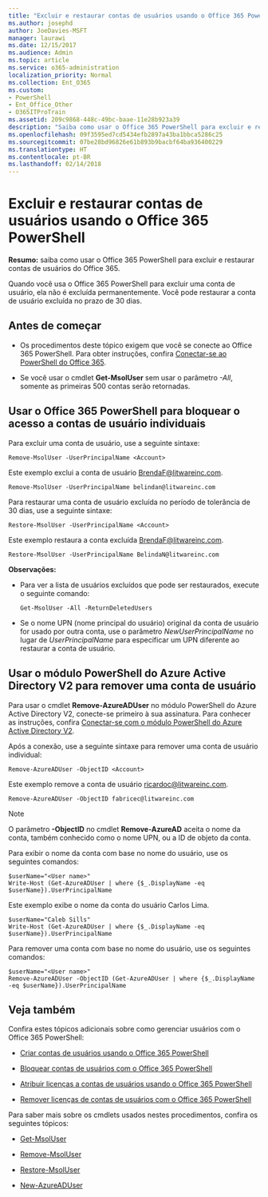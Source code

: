 ```yaml
---
title: "Excluir e restaurar contas de usuários usando o Office 365 PowerShell"
ms.author: josephd
author: JoeDavies-MSFT
manager: laurawi
ms.date: 12/15/2017
ms.audience: Admin
ms.topic: article
ms.service: o365-administration
localization_priority: Normal
ms.collection: Ent_O365
ms.custom:
- PowerShell
- Ent_Office_Other
- O365ITProTrain
ms.assetid: 209c9868-448c-49bc-baae-11e28b923a39
description: "Saiba como usar o Office 365 PowerShell para excluir e restaurar contas de usuários do Office 365."
ms.openlocfilehash: 09f3595ed7cd5434efb2897a43ba1bbca5286c25
ms.sourcegitcommit: 07be28bd96826e61b893b9bacbf64ba936400229
ms.translationtype: HT
ms.contentlocale: pt-BR
ms.lasthandoff: 02/14/2018
---
```

# <a name="delete-and-restore-user-accounts-with-office-365-powershell"></a>Excluir e restaurar contas de usuários usando o Office 365 PowerShell

**Resumo:** saiba como usar o Office 365 PowerShell para excluir e restaurar contas de usuários do Office 365.
  
Quando você usa o Office 365 PowerShell para excluir uma conta de usuário, ela não é excluída permanentemente. Você pode restaurar a conta de usuário excluída no prazo de 30 dias.
  
## <a name="before-you-begin"></a>Antes de começar

- Os procedimentos deste tópico exigem que você se conecte ao Office 365 PowerShell. Para obter instruções, confira [Conectar-se ao PowerShell do Office 365](connect-to-office-365-powershell.md).
    
- Se você usar o cmdlet **Get-MsolUser** sem usar o parâmetro _-All_, somente as primeiras 500 contas serão retornadas.
    
## <a name="use-office-365-powershell-to-block-access-to-individual-user-accounts"></a>Usar o Office 365 PowerShell para bloquear o acesso a contas de usuário individuais
<a name="ShortVersion"> </a>

Para excluir uma conta de usuário, use a seguinte sintaxe:
  
```
Remove-MsolUser -UserPrincipalName <Account>
```

Este exemplo exclui a conta de usuário BrendaF@litwareinc.com.
  
```
Remove-MsolUser -UserPrincipalName belindan@litwareinc.com
```

Para restaurar uma conta de usuário excluída no período de tolerância de 30 dias, use a seguinte sintaxe:
  
```
Restore-MsolUser -UserPrincipalName <Account>
```

Este exemplo restaura a conta excluída BrendaF@litwareinc.com.
  
```
Restore-MsolUser -UserPrincipalName BelindaN@litwareinc.com
```

 **Observações:**
  
- Para ver a lista de usuários excluídos que pode ser restaurados, execute o seguinte comando:
    
  ```
  Get-MsolUser -All -ReturnDeletedUsers
  ```

- Se o nome UPN (nome principal do usuário) original da conta de usuário for usado por outra conta, use o parâmetro  _NewUserPrincipalName_ no lugar de _UserPrincipalName_ para especificar um UPN diferente ao restaurar a conta de usuário.
    
## <a name="use-the-azure-active-directory-v2-powershell-module-to-remove-a-user-account"></a>Usar o módulo PowerShell do Azure Active Directory V2 para remover uma conta de usuário
<a name="ShortVersion"> </a>

Para usar o cmdlet **Remove-AzureADUser** no módulo PowerShell do Azure Active Directory V2, conecte-se primeiro à sua assinatura. Para conhecer as instruções, confira [Conectar-se com o módulo PowerShell do Azure Active Directory V2](https://go.microsoft.com/fwlink/?linkid=842218).
  
Após a conexão, use a seguinte sintaxe para remover uma conta de usuário individual:
  
```
Remove-AzureADUser -ObjectID <Account>
```

Este exemplo remove a conta de usuário ricardoc@litwareinc.com.
  
```
Remove-AzureADUser -ObjectID fabricec@litwareinc.com
```

> [!NOTE]
> O parâmetro **-ObjectID** no cmdlet **Remove-AzureAD** aceita o nome da conta, também conhecido como o nome UPN, ou a ID de objeto da conta.
  
Para exibir o nome da conta com base no nome do usuário, use os seguintes comandos:
  
```
$userName="<User name>"
Write-Host (Get-AzureADUser | where {$_.DisplayName -eq $userName}).UserPrincipalName
```

Este exemplo exibe o nome da conta do usuário Carlos Lima.
  
```
$userName="Caleb Sills"
Write-Host (Get-AzureADUser | where {$_.DisplayName -eq $userName}).UserPrincipalName
```

Para remover uma conta com base no nome do usuário, use os seguintes comandos:
  
```
$userName="<User name>"
Remove-AzureADUser -ObjectID (Get-AzureADUser | where {$_.DisplayName -eq $userName}).UserPrincipalName
```

## <a name="see-also"></a>Veja também
<a name="SeeAlso"> </a>

Confira estes tópicos adicionais sobre como gerenciar usuários com o Office 365 PowerShell:
  
- [Criar contas de usuários usando o Office 365 PowerShell](create-user-accounts-with-office-365-powershell.md)
    
- [Bloquear contas de usuários com o Office 365 PowerShell](block-user-accounts-with-office-365-powershell.md)
    
- [Atribuir licenças a contas de usuários usando o Office 365 PowerShell](assign-licenses-to-user-accounts-with-office-365-powershell.md)
    
- [Remover licenças de contas de usuários com o Office 365 PowerShell](remove-licenses-from-user-accounts-with-office-365-powershell.md)
    
Para saber mais sobre os cmdlets usados nestes procedimentos, confira os seguintes tópicos:
  
- [Get-MsolUser](https://go.microsoft.com/fwlink/p/?LinkId=691543)
    
- [Remove-MsolUser](https://go.microsoft.com/fwlink/p/?LinkId=691636)
    
- [Restore-MsolUser](https://go.microsoft.com/fwlink/p/?LinkId=691637)
    
- [New-AzureADUser](https://docs.microsoft.com/powershell/module/azuread/new-azureaduser?view=azureadps-2.0)
    

